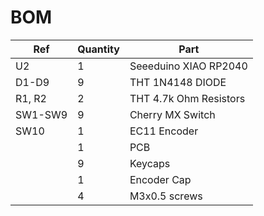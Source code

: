 # BOM

| Ref     | Quantity | Part                   |
| ------- | -------- | ---------------------- |
| U2      | 1        | Seeeduino XIAO RP2040  |
| D1-D9   | 9        | THT 1N4148 DIODE       |
| R1, R2  | 2        | THT 4.7k Ohm Resistors |
| SW1-SW9 | 9        | Cherry MX Switch       |
| SW10    | 1        | EC11 Encoder           |
|         | 1        | PCB                    |
|         | 9        | Keycaps                |
|         | 1        | Encoder Cap            |
|         | 4        | M3x0.5 screws


